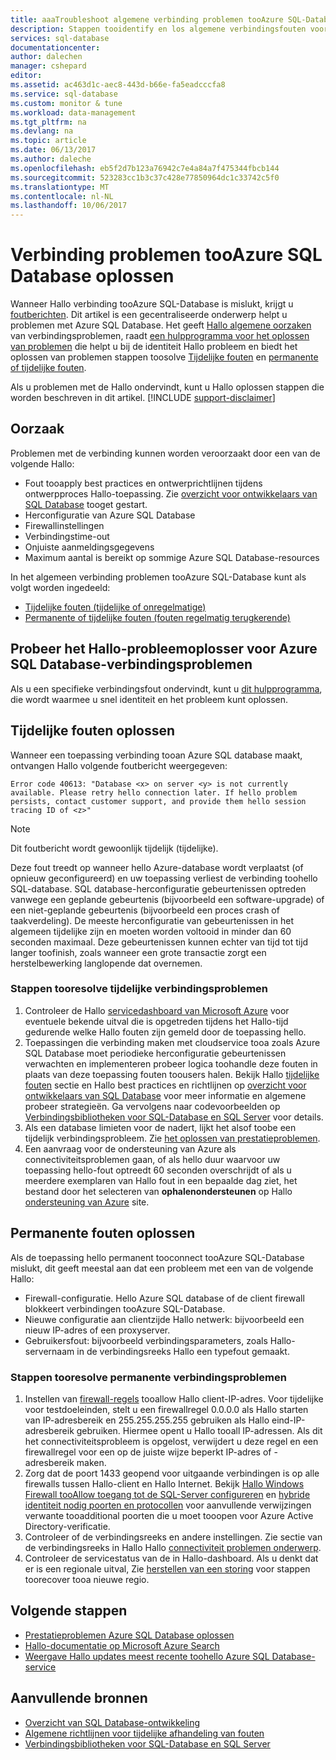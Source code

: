 ```yaml
---
title: aaaTroubleshoot algemene verbinding problemen tooAzure SQL-Database
description: Stappen tooidentify en los algemene verbindingsfouten voor Azure SQL Database.
services: sql-database
documentationcenter: 
author: dalechen
manager: cshepard
editor: 
ms.assetid: ac463d1c-aec8-443d-b66e-fa5eadcccfa8
ms.service: sql-database
ms.custom: monitor & tune
ms.workload: data-management
ms.tgt_pltfrm: na
ms.devlang: na
ms.topic: article
ms.date: 06/13/2017
ms.author: daleche
ms.openlocfilehash: eb5f2d7b123a76942c7e4a84a7f475344fbcb144
ms.sourcegitcommit: 523283cc1b3c37c428e77850964dc1c33742c5f0
ms.translationtype: MT
ms.contentlocale: nl-NL
ms.lasthandoff: 10/06/2017
---
```

# <a name="troubleshoot-connection-issues-tooazure-sql-database"></a>Verbinding problemen tooAzure SQL Database oplossen
Wanneer Hallo verbinding tooAzure SQL-Database is mislukt, krijgt u [foutberichten](sql-database-develop-error-messages.md). Dit artikel is een gecentraliseerde onderwerp helpt u problemen met Azure SQL Database. Het geeft [Hallo algemene oorzaken](#cause) van verbindingsproblemen, raadt [een hulpprogramma voor het oplossen van problemen](#try-the-troubleshooter-for-azure-sql-database-connectivity-issues) die helpt u bij de identiteit Hallo probleem en biedt het oplossen van problemen stappen toosolve [ Tijdelijke fouten](#troubleshoot-transient-errors) en [permanente of tijdelijke fouten](#troubleshoot-persistent-errors). 

Als u problemen met de Hallo ondervindt, kunt u Hallo oplossen stappen die worden beschreven in dit artikel.
[!INCLUDE [support-disclaimer](../../includes/support-disclaimer.md)]

## <a name="cause"></a>Oorzaak
Problemen met de verbinding kunnen worden veroorzaakt door een van de volgende Hallo:

* Fout tooapply best practices en ontwerprichtlijnen tijdens ontwerpproces Hallo-toepassing.  Zie [overzicht voor ontwikkelaars van SQL Database](sql-database-develop-overview.md) tooget gestart.
* Herconfiguratie van Azure SQL Database
* Firewallinstellingen
* Verbindingstime-out
* Onjuiste aanmeldingsgegevens
* Maximum aantal is bereikt op sommige Azure SQL Database-resources

In het algemeen verbinding problemen tooAzure SQL-Database kunt als volgt worden ingedeeld:

* [Tijdelijke fouten (tijdelijke of onregelmatige)](#troubleshoot-transient-errors)
* [Permanente of tijdelijke fouten (fouten regelmatig terugkerende)](#troubleshoot-persistent-errors)

## <a name="try-hello-troubleshooter-for-azure-sql-database-connectivity-issues"></a>Probeer het Hallo-probleemoplosser voor Azure SQL Database-verbindingsproblemen
Als u een specifieke verbindingsfout ondervindt, kunt u [dit hulpprogramma](https://support.microsoft.com/help/10085/troubleshooting-connectivity-issues-with-microsoft-azure-sql-database), die wordt waarmee u snel identiteit en het probleem kunt oplossen.

## <a name="troubleshoot-transient-errors"></a>Tijdelijke fouten oplossen

Wanneer een toepassing verbinding tooan Azure SQL database maakt, ontvangen Hallo volgende foutbericht weergegeven:

```
Error code 40613: "Database <x> on server <y> is not currently available. Please retry hello connection later. If hello problem persists, contact customer support, and provide them hello session tracing ID of <z>"
```

> [!NOTE]
> Dit foutbericht wordt gewoonlijk tijdelijk (tijdelijke).
> 
> 

Deze fout treedt op wanneer hello Azure-database wordt verplaatst (of opnieuw geconfigureerd) en uw toepassing verliest de verbinding toohello SQL-database. SQL database-herconfiguratie gebeurtenissen optreden vanwege een geplande gebeurtenis (bijvoorbeeld een software-upgrade) of een niet-geplande gebeurtenis (bijvoorbeeld een proces crash of taakverdeling). De meeste herconfiguratie van gebeurtenissen in het algemeen tijdelijke zijn en moeten worden voltooid in minder dan 60 seconden maximaal. Deze gebeurtenissen kunnen echter van tijd tot tijd langer toofinish, zoals wanneer een grote transactie zorgt een herstelbewerking langlopende dat overnemen.

### <a name="steps-tooresolve-transient-connectivity-issues"></a>Stappen tooresolve tijdelijke verbindingsproblemen

1. Controleer de Hallo [servicedashboard van Microsoft Azure](https://azure.microsoft.com/status) voor eventuele bekende uitval die is opgetreden tijdens het Hallo-tijd gedurende welke Hallo fouten zijn gemeld door de toepassing hello.
2. Toepassingen die verbinding maken met cloudservice tooa zoals Azure SQL Database moet periodieke herconfiguratie gebeurtenissen verwachten en implementeren probeer logica toohandle deze fouten in plaats van deze toepassing fouten toousers halen. Bekijk Hallo [tijdelijke fouten](sql-database-connectivity-issues.md) sectie en Hallo best practices en richtlijnen op [overzicht voor ontwikkelaars van SQL Database](sql-database-develop-overview.md) voor meer informatie en algemene probeer strategieën. Ga vervolgens naar codevoorbeelden op [Verbindingsbibliotheken voor SQL-Database en SQL Server](sql-database-libraries.md) voor details.
3. Als een database limieten voor de nadert, lijkt het alsof toobe een tijdelijk verbindingsprobleem. Zie [het oplossen van prestatieproblemen](sql-database-troubleshoot-performance.md).
4. Een aanvraag voor de ondersteuning van Azure als connectiviteitsproblemen gaan, of als hello duur waarvoor uw toepassing hello-fout optreedt 60 seconden overschrijdt of als u meerdere exemplaren van Hallo fout in een bepaalde dag ziet, het bestand door het selecteren van **ophalenondersteunen** op Hallo [ondersteuning van Azure](https://azure.microsoft.com/support/options) site.

## <a name="troubleshoot-persistent-errors"></a>Permanente fouten oplossen
Als de toepassing hello permanent tooconnect tooAzure SQL-Database mislukt, dit geeft meestal aan dat een probleem met een van de volgende Hallo:

* Firewall-configuratie. Hello Azure SQL database of de client firewall blokkeert verbindingen tooAzure SQL-Database.
* Nieuwe configuratie aan clientzijde Hallo netwerk: bijvoorbeeld een nieuw IP-adres of een proxyserver.
* Gebruikersfout: bijvoorbeeld verbindingsparameters, zoals Hallo-servernaam in de verbindingsreeks Hallo een typefout gemaakt.

### <a name="steps-tooresolve-persistent-connectivity-issues"></a>Stappen tooresolve permanente verbindingsproblemen
1. Instellen van [firewall-regels](sql-database-configure-firewall-settings.md) tooallow Hallo client-IP-adres. Voor tijdelijke voor testdoeleinden, stelt u een firewallregel 0.0.0.0 als Hallo starten van IP-adresbereik en 255.255.255.255 gebruiken als Hallo eind-IP-adresbereik gebruiken. Hiermee opent u Hallo tooall IP-adressen. Als dit het connectiviteitsprobleem is opgelost, verwijdert u deze regel en een firewallregel voor een op de juiste wijze beperkt IP-adres of -adresbereik maken. 
2. Zorg dat de poort 1433 geopend voor uitgaande verbindingen is op alle firewalls tussen Hallo-client en Hallo Internet. Bekijk [Hallo Windows Firewall tooAllow toegang tot de SQL-Server configureren](https://msdn.microsoft.com/library/cc646023.aspx) en [hybride identiteit nodig poorten en protocollen](https://docs.microsoft.com/azure/active-directory/connect/active-directory-aadconnect-ports) voor aanvullende verwijzingen verwante tooadditional poorten die u moet tooopen voor Azure Active Directory-verificatie.
3. Controleer of de verbindingsreeks en andere instellingen. Zie sectie van de verbindingsreeks in Hallo Hallo [connectiviteit problemen onderwerp](sql-database-connectivity-issues.md#connections-to-azure-sql-database).
4. Controleer de servicestatus van de in Hallo-dashboard. Als u denkt dat er is een regionale uitval, Zie [herstellen van een storing](sql-database-disaster-recovery.md) voor stappen toorecover tooa nieuwe regio.

## <a name="next-steps"></a>Volgende stappen
* [Prestatieproblemen Azure SQL Database oplossen](sql-database-troubleshoot-performance.md)
* [Hallo-documentatie op Microsoft Azure Search](http://azure.microsoft.com/search/documentation/)
* [Weergave Hallo updates meest recente toohello Azure SQL Database-service](http://azure.microsoft.com/updates/?service=sql-database)

## <a name="additional-resources"></a>Aanvullende bronnen
* [Overzicht van SQL Database-ontwikkeling](sql-database-develop-overview.md)
* [Algemene richtlijnen voor tijdelijke afhandeling van fouten](../best-practices-retry-general.md)
* [Verbindingsbibliotheken voor SQL-Database en SQL Server](sql-database-libraries.md)

